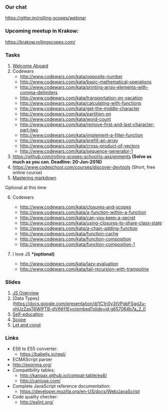 ### Our chat
https://gitter.im/rolling-scopes/webinar

### Upcoming meetup in Krakow:
https://krakow.rollingscopes.com/

### Tasks
1. [Welcome Aboard](https://github.com/rolling-scopes-school/tasks/blob/webinar/tasks/welcome-aboard.md)
2. Codewars
     - http://www.codewars.com/kata/opposite-number
     - http://www.codewars.com/kata/basic-mathematical-operations
     - http://www.codewars.com/kata/printing-array-elements-with-comma-delimiters
     - http://www.codewars.com/kata/transportation-on-vacation
     - http://www.codewars.com/kata/calculating-with-functions
     - http://www.codewars.com/kata/get-the-middle-character
     - http://www.codewars.com/kata/partition-on
     - http://www.codewars.com/kata/word-count
     - http://www.codewars.com/kata/remove-first-and-last-character-part-two
     - http://www.codewars.com/kata/implement-a-filter-function
     - http://www.codewars.com/kata/prefill-an-array
     - http://www.codewars.com/kata/cross-product-of-vectors
     - http://www.codewars.com/kata/sequence-generator-1
3. https://github.com/rolling-scopes-school/js-assignments __(Solve as much as you can. Deadline: 20-Jun-2016)__
4. https://www.codeschool.com/courses/discover-devtools (Short, free online course)
5. [Mastering markdown](https://guides.github.com/features/mastering-markdown/)

Optional at this time 

6. Codewars 
     - http://www.codewars.com/kata/closures-and-scopes
     - http://www.codewars.com/kata/a-function-within-a-function
     - http://www.codewars.com/kata/can-you-keep-a-secret
     - http://www.codewars.com/kata/using-closures-to-share-class-state
     - http://www.codewars.com/kata/a-chain-adding-function
     - http://www.codewars.com/kata/function-cache
     - http://www.codewars.com/kata/function-composition
     - http://www.codewars.com/kata/function-composition-1

7. I love JS __*(optional)__
     - http://www.codewars.com/kata/lazy-evaluation
     - http://www.codewars.com/kata/tail-recursion-with-trampoline

### Slides
1. [JS Overview](http://dzmitry-varabei.github.io/front-end-course/lecture-1-history/#/)
2. [Data Types](https://docs.google.com/presentation/d/1C1ri0y3tVPgbFSgg2u-ohUzZasT6WlPTB-dViNH1Eyo/embed?slide=id.g657064b7a_2_0
3. [Self-education](http://dzmitry-varabei.github.io/front-end-course/self-education.pptx)
3. [Scope](http://dzmitry-varabei.github.io/front-end-course/lecture-3-recap-scope/scope.pptx)
4. [Let and const](http://dzmitry-varabei.github.io/front-end-course/lecture-5-func/let-and-const.html#/)

### Links
- ES6 to ES5 converter:
  - https://babeljs.io/repl/
-  ECMAScript parser
  -  http://esprima.org/
- Compatibility tables:
  - http://kangax.github.io/compat-table/es6/
  - http://caniuse.com/
- Complete JavaScript reference documentation:
  - https://developer.mozilla.org/en-US/docs/Web/JavaScript
- Code quality checker:
  - http://eslint.org/

